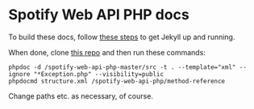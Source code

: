 # Spotify Web API PHP docs

To build these docs, follow [these steps](http://jekyllrb.com/docs/github-pages/) to get Jekyll up and running.

When done, clone [this repo](https://github.com/jwilsson/phpdoc-md) and then run these commands:

```
phpdoc -d /spotify-web-api-php-master/src -t . --template="xml" --ignore "*Exception.php" --visibility=public
phpdocmd structure.xml /spotify-web-api-php/method-reference
```

Change paths etc. as necessary, of course.
